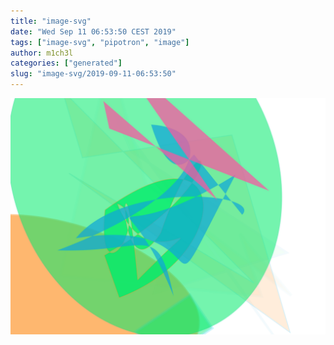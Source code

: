 ```yaml
---
title: "image-svg"
date: "Wed Sep 11 06:53:50 CEST 2019"
tags: ["image-svg", "pipotron", "image"]
author: m1ch3l
categories: ["generated"]
slug: "image-svg/2019-09-11-06:53:50"
---
```


![](image.svg)
